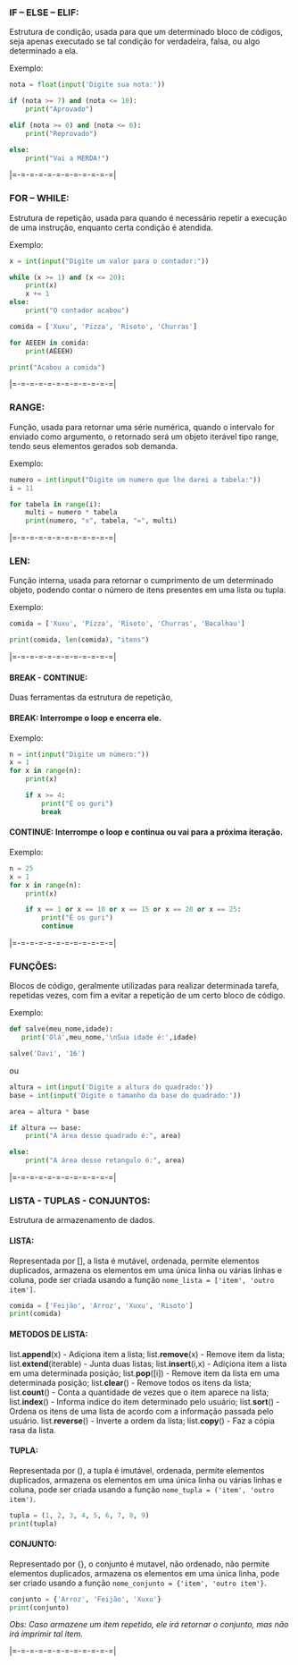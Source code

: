 ### **IF – ELSE – ELIF**: 
Estrutura de condição, usada para que um determinado bloco de códigos, seja apenas executado se tal condição for verdadeira, falsa, ou algo determinado a ela.

Exemplo: 
```python
nota = float(input('Digite sua nota:'))

if (nota >= 7) and (nota <= 10):
	print("Aprovado")

elif (nota >= 0) and (nota <= 6):
	print("Reprovado")

else:
	print("Vai a MERDA!")
```

|=-=-=-=-=-=-=-=-=-=-=-=|

### **FOR – WHILE**: 
Estrutura de repetição, usada para quando é necessário repetir a execução de uma instrução, enquanto certa condição é atendida.

Exemplo: 
```python
x = int(input("Digite um valor para o contador:"))

while (x >= 1) and (x <= 20):
	print(x)
	x += 1
else:
	print("O contador acabou")
```
```python
comida = ['Xuxu', 'Pizza', 'Risoto', 'Churras']

for AEEEH in comida:
	print(AEEEH)

print("Acabou a comida")
```

|=-=-=-=-=-=-=-=-=-=-=-=|

### **RANGE**: 
Função, usada para retornar uma série numérica, quando o intervalo for enviado como argumento, o retornado será um objeto iterável tipo range, tendo seus elementos gerados sob demanda. 

Exemplo: 
```python
numero = int(input("Digite um numero que lhe darei a tabela:"))
i = 11

for tabela in range(i):
	multi = numero * tabela
	print(numero, "x", tabela, "=", multi)
```

|=-=-=-=-=-=-=-=-=-=-=-=|

### **LEN**: 
Função interna, usada para retornar o cumprimento de um determinado objeto, podendo contar o número de itens presentes em uma lista ou tupla.

Exemplo: 
```python
comida = ['Xuxu', 'Pizza', 'Risoto', 'Churras', 'Bacalhau']

print(comida, len(comida), "itens")
```

|=-=-=-=-=-=-=-=-=-=-=-=|

#### **BREAK - CONTINUE**:
Duas ferramentas da estrutura de repetição, 

#### **BREAK**: Interrompe o loop e encerra ele.

Exemplo:
```python
n = int(input("Digite um número:"))
x = 1
for x in range(n):
	print(x)

	if x >= 4:
		print("É os guri")
		break
```

#### **CONTINUE**: Interrompe o loop e continua ou vai para a próxima iteração.

Exemplo:
```python
n = 25
x = 1
for x in range(n):
	print(x)

	if x == 1 or x == 10 or x == 15 or x == 20 or x == 25:
		print("É os guri")
		continue
```

|=-=-=-=-=-=-=-=-=-=-=-=|

### **FUNÇÕES**:
Blocos de código, geralmente utilizadas para realizar determinada tarefa, repetidas vezes, com fim a evitar a repetição de um certo bloco de código.

Exemplo: 
```python
def salve(meu_nome,idade):
   print('Olá',meu_nome,'\nSua idade é:',idade)

salve('Davi', '16')
```

ou

```python
altura = int(input('Digite a altura do quadrado:'))
base = int(input('Digite o tamanho da base do quadrado:'))

area = altura * base

if altura == base:
	print("A área desse quadrado é:", area)

else:
	print("A área desse retangulo é:", area)
```

|=-=-=-=-=-=-=-=-=-=-=-=|

### **LISTA - TUPLAS - CONJUNTOS**: 
Estrutura de armazenamento de dados.

#### LISTA:
Representada por [], a lista é mutável, ordenada, permite elementos duplicados, armazena os elementos em uma única linha ou várias linhas e coluna, pode ser criada usando a função `nome_lista = ['item', 'outro item']`.

```python 
comida = ['Feijão', 'Arroz', 'Xuxu', 'Risoto']
print(comida)
```

#### METODOS DE LISTA:

list.**append**(x) - Adiçiona item a lista;
list.**remove**(x) - Remove item da lista;
list.**extend**(iterable) - Junta duas listas;
list.**insert**(i,x) - Adiçiona item a lista em uma determinada posição;
list.**pop**([i]) - Remove item da lista em uma determinada posição;
list.**clear**() - Remove todos os itens da lista;
list.**count**() - Conta a quantidade de vezes que o item aparece na lista;
list.**index**() - Informa indice do item determinado pelo usuário;
list.**sort**() - Ordena os itens de uma lista de acordo com a informação passada pelo usuário.
list.**reverse**() - Inverte a ordem da lista;
list.**copy**() - Faz a cópia rasa da lista.


#### TUPLA:
Representada por (), a tupla é imutável, ordenada, permite elementos duplicados, armazena os elementos em uma única linha ou várias linhas e coluna, pode ser criada usando a função `nome_tupla = ('item', 'outro item')`.

```python 
tupla = (1, 2, 3, 4, 5, 6, 7, 8, 9)
print(tupla)
```


#### CONJUNTO:
Representado por {}, o conjunto é mutavel, não ordenado, não permite elementos duplicados, armazena os elementos em uma única linha, pode ser criado usando a função `nome_conjunto = {'item', 'outro item'}`.

```python
conjunto = {'Arroz', 'Feijão', 'Xuxu'}
print(conjunto)
```

*Obs: Caso armazene um item repetido, ele irá retornar o conjunto, mas não irá imprimir tal item.*

|=-=-=-=-=-=-=-=-=-=-=-=|



